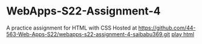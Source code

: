 # WebApps-S22-Assignment-4
A practice assignment for HTML with CSS
Hosted at https://github.com/44-563-Web-Apps-S22/webapps-s22-assignment-4-saibabu369.git
[play html](https://github.com/44-563-Web-Apps-S22/webapps-s22-assignment-4-saibabu369.git/play.html)

